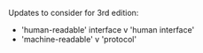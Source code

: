 Updates to consider for 3rd edition:

- 'human-readable' interface v 'human interface'
- 'machine-readable' v 'protocol'